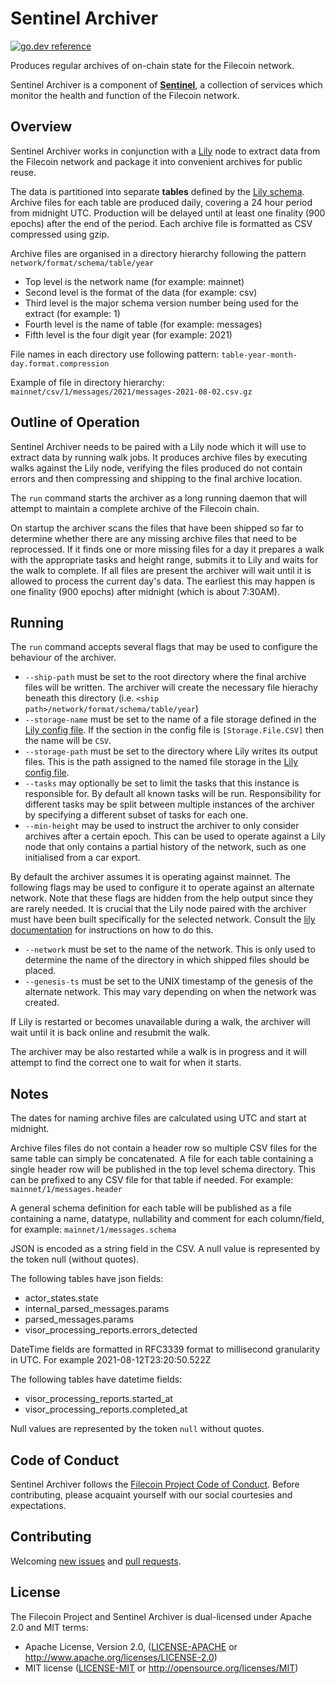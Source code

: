 # Sentinel Archiver
[![go.dev reference](https://img.shields.io/badge/go.dev-reference-007d9c?logo=go&logoColor=white&style=flat-square)](https://pkg.go.dev/github.com/filecoin-project/sentinel-archiver)

Produces regular archives of on-chain state for the Filecoin network.

Sentinel Archiver is a component of [**Sentinel**](https://github.com/filecoin-project/sentinel), a collection of services which monitor the health and function of the Filecoin network. 


## Overview

Sentinel Archiver works in conjunction with a [Lily](https://github.com/filecoin-project/lily) node to extract data from the Filecoin network and package it into convenient archives for public reuse.

The data is partitioned into separate **tables** defined by the [Lily schema](https://github.com/filecoin-project/lily/tree/master/schemas).
Archive files for each table are produced daily, covering a 24 hour period from midnight UTC. 
Production will be delayed until at least one finality (900 epochs) after the end of the period. 
Each archive file is formatted as CSV compressed using gzip.

Archive files are organised in a directory hierarchy following the pattern `network/format/schema/table/year`

 - Top level is the network name (for example: mainnet)
 - Second level is the format of the data (for example: csv)
 - Third level is the major schema version number being used for the extract (for example: 1)
 - Fourth level is the name of table (for example: messages)
 - Fifth level is the four digit year (for example: 2021)

File names in each directory use following pattern: `table-year-month-day.format.compression`

Example of file in directory hierarchy: `mainnet/csv/1/messages/2021/messages-2021-08-02.csv.gz`

## Outline of Operation

Sentinel Archiver needs to be paired with a Lily node which it will use to extract data by running walk jobs.
It produces archive files by executing walks against the Lily node, verifying the files produced do not contain errors and then compressing and shipping to the final archive location.

The `run` command starts the archiver as a long running daemon that will attempt to maintain a complete archive of the Filecoin chain.

On startup the archiver scans the files that have been shipped so far to determine whether there are any missing archive files that need to be reprocessed.
If it finds one or more missing files for a day it prepares a walk with the appropriate tasks and height range, submits it to Lily and waits for the walk to complete.
If all files are present the archiver will wait until it is allowed to process the current day's data. 
The earliest this may happen is one finality (900 epochs) after midnight (which is about 7:30AM).

## Running

The `run` command accepts several flags that may be used to configure the behaviour of the archiver.

 - `--ship-path` must be set to the root directory where the final archive files will be written. The archiver will create the necessary file hierachy beneath this directory (i.e. `<ship path>/network/format/schema/table/year`)
 - `--storage-name` must be set to the name of a file storage defined in the [Lily config file](https://lilium.sh/lily/setup.html#storage-definitions). If the section in the config file is `[Storage.File.CSV]` then the name will be `CSV`.
 - `--storage-path` must be set to the directory where Lily writes its output files. This is the path assigned to the named file storage in the [Lily config file](https://lilium.sh/lily/setup.html#storage-definitions).
 - `--tasks` may optionally be set to limit the tasks that this instance is responsible for. By default all known tasks will be run. Responsibility for different tasks may be split between multiple instances of the archiver by specifying a different subset of tasks for each one.
 - `--min-height` may be used to instruct the archiver to only consider archives after a certain epoch. This can be used to operate against a Lily node that only contains a partial history of the network, such as one initialised from a car export.

By default the archiver assumes it is operating against mainnet. The following flags may be used to configure it to operate against an alternate network. Note that these flags are hidden from the help output since they are rarely needed.
It is crucial that the Lily node paired with the archiver must have been built specifically for the selected network. Consult the [lily documentation](https://lilium.sh/lily/setup.html#build) for instructions on how to do this. 

 - `--network` must be set to the name of the network. This is only used to determine the name of the directory in which shipped files should be placed.
 - `--genesis-ts` must be set to the UNIX timestamp of the genesis of the alternate network. This may vary depending on when the network was created. 

If Lily is restarted or becomes unavailable during a walk, the archiver will wait until it is back online and resubmit the walk.

The archiver may be also restarted while a walk is in progress and it will attempt to find the correct one to wait for when it starts.

## Notes

The dates for naming archive files are calculated using UTC and start at midnight.

Archive files files do not contain a header row so multiple CSV files for the same table can simply be concatenated.
A file for each table containing a single header row will be published in the top level schema directory. 
This can be prefixed to any CSV file for that table if needed.
For example: `mainnet/1/messages.header`

A general schema definition for each table will be published as a file containing a name, datatype, nullability and comment for each column/field, for example: `mainnet/1/messages.schema`

JSON is encoded as a string field in the CSV. A null value is represented by the token null (without quotes).

The following tables have json fields:
 - actor_states.state
 - internal_parsed_messages.params
 - parsed_messages.params
 - visor_processing_reports.errors_detected

DateTime fields are formatted in RFC3339 format to millisecond granularity in UTC. For example 2021-08-12T23:20:50.522Z

The following tables have datetime fields:
 - visor_processing_reports.started_at
 - visor_processing_reports.completed_at

Null values are represented by the token `null` without quotes. 


## Code of Conduct

Sentinel Archiver follows the [Filecoin Project Code of Conduct](https://github.com/filecoin-project/community/blob/master/CODE_OF_CONDUCT.md). Before contributing, please acquaint yourself with our social courtesies and expectations.


## Contributing

Welcoming [new issues](https://github.com/filecoin-project/sentinel-archiver/issues/new) and [pull requests](https://github.com/filecoin-project/sentinel-archiver/pulls).


## License

The Filecoin Project and Sentinel Archiver is dual-licensed under Apache 2.0 and MIT terms:

- Apache License, Version 2.0, ([LICENSE-APACHE](https://github.com/filecoin-project/sentinel-visor/blob/master/LICENSE-APACHE) or http://www.apache.org/licenses/LICENSE-2.0)
- MIT license ([LICENSE-MIT](https://github.com/filecoin-project/sentinel-visor/blob/master/LICENSE-MIT) or http://opensource.org/licenses/MIT)
